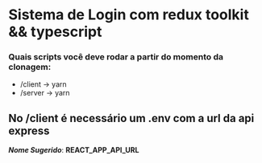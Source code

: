 # Sistema de Login com redux toolkit && typescript

### Quais scripts você deve rodar a partir do momento da clonagem:

- /client -> yarn
- /server -> yarn


## No __/client__ é necessário um .env com a url da api express

__*Nome Sugerido*__: **REACT_APP_API_URL**